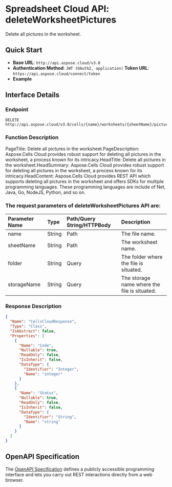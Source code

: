 # **Spreadsheet Cloud API: deleteWorksheetPictures**

Delete all pictures in the worksheet. 


## **Quick Start**

- **Base URL**: `http://api.aspose.cloud/v3.0`
- **Authentication Method**: `JWT (OAuth2, application)`  **Token URL**: `https://api.aspose.cloud/connect/token`
- **Example** 

## **Interface Details**

### **Endpoint** 

```
DELETE http://api.aspose.cloud/v3.0/cells/{name}/worksheets/{sheetName}/pictures
```
### **Function Description**
PageTitle: Delete all pictures in the worksheet.PageDescription: Aspose.Cells Cloud provides robust support for deleting all pictures in the worksheet, a process known for its intricacy.HeadTitle: Delete all pictures in the worksheet.HeadSummary: Aspose.Cells Cloud provides robust support for deleting all pictures in the worksheet, a process known for its intricacy.HeadContent: Aspose.Cells Cloud provides REST API which supports deleting all pictures in the worksheet and offers SDKs for multiple programming languages. These programming languages are include of Net, Java, Go, NodeJS, Python, and so on.

### The request parameters of **deleteWorksheetPictures** API are: 

| Parameter Name | Type | Path/Query String/HTTPBody | Description | 
| :- | :- | :- |:- | 
|name|String|Path|The file name.|
|sheetName|String|Path|The worksheet name.|
|folder|String|Query|The folder where the file is situated.|
|storageName|String|Query|The storage name where the file is situated.|

### **Response Description**
```json
{
  "Name": "CellsCloudResponse",
  "Type": "Class",
  "IsAbstract": false,
  "Properties": [
    {
      "Name": "Code",
      "Nullable": true,
      "ReadOnly": false,
      "IsInherit": false,
      "DataType": {
        "Identifier": "Integer",
        "Name": "integer"
      }
    },
    {
      "Name": "Status",
      "Nullable": true,
      "ReadOnly": false,
      "IsInherit": false,
      "DataType": {
        "Identifier": "String",
        "Name": "string"
      }
    }
  ]
}
```


## OpenAPI Specification

The [OpenAPI Specification](https://reference.aspose.cloud/cells/#/PicturesController/DeleteWorksheetPictures) defines a publicly accessible programming interface and lets you carry out REST interactions directly from a web browser.
